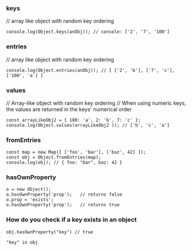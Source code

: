 ### keys
// array like object with random key ordering
```const anObj = { 100: 'a', 2: 'b', 7: 'c' };
console.log(Object.keys(anObj)); // console: ['2', '7', '100']
```

###  entries
// array like object with random key ordering
```const anObj = { 100: 'a', 2: 'b', 7: 'c' };
console.log(Object.entries(anObj)); // [ ['2', 'b'], ['7', 'c'], ['100', 'a'] ]
```


### values
// Array-like object with random key ordering
// When using numeric keys, the values are returned in the keys' numerical order
```
const arrayLikeObj2 = { 100: 'a', 2: 'b', 7: 'c' };
console.log(Object.values(arrayLikeObj2 )); // ['b', 'c', 'a']
```

### fromEntries
```
const map = new Map([ ['foo', 'bar'], ['baz', 42] ]);
const obj = Object.fromEntries(map);
console.log(obj); // { foo: "bar", baz: 42 }
```

### hasOwnProperty
```
o = new Object();
o.hasOwnProperty('prop');   // returns false
o.prop = 'exists';  
o.hasOwnProperty('prop');   // returns true
```
### How do you check if a key exists in an object
```
obj.hasOwnProperty("key") // true
```

```
"key" in obj
```
